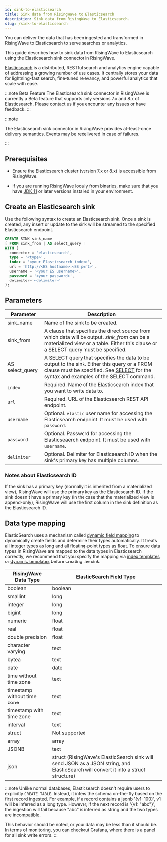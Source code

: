 ```yaml
---
id: sink-to-elasticsearch
title: Sink data from RisingWave to Elasticsearch
description: Sink data from RisingWave to Elasticsearch.
slug: /sink-to-elasticsearch 
---
```

You can deliver the data that has been ingested and transformed in RisingWave to Elasticsearch to serve searches or analytics.

This guide describes how to sink data from RisingWave to Elasticsearch using the Elasticsearch sink connector in RisingWave.

[Elasticsearch](https://www.elastic.co/elasticsearch/) is a distributed, RESTful search and analytics engine capable of addressing a growing number of use cases. It centrally stores your data for lightning-fast search, fine‑tuned relevancy, and powerful analytics that scale with ease.

:::note Beta Feature
The Elasticsearch sink connector in RisingWave is currently a Beta feature that supports only versions 7.x and 8.x of Elasticsearch. Please contact us if you encounter any issues or have feedback.
:::

:::note

The Elasticsearch sink connector in RisingWave provides at-least-once delivery semantics. Events may be redelivered in case of failures.

:::

## Prerequisites

- Ensure the Elasticsearch cluster (version 7.x or 8.x) is accessible from RisingWave.

- If you are running RisingWave locally from binaries, make sure that you have [JDK 11](https://openjdk.org/projects/jdk/11/) or later versions installed in your environment.

## Create an Elasticsearch sink

Use the following syntax to create an Elasticsearch sink. Once a sink is created, any insert or update to the sink will be streamed to the specified Elasticsearch endpoint.

```sql
CREATE SINK sink_name
[ FROM sink_from | AS select_query ]
WITH (
  connector = 'elasticsearch',
  type = '<type>',
  index = '<your Elasticsearch index>',
  url = 'http://<ES hostname>:<ES port>',
  username = '<your ES username>', 
  password = '<your password>',
  delimiter='<delimiter>'
);
```

## Parameters

| Parameter       | Description |
| --------------- | ----------- |
|sink_name| Name of the sink to be created.|
|sink_from| A clause that specifies the direct source from which data will be output. *sink_from* can be a materialized view or a table. Either this clause or a SELECT query must be specified.|
|AS select_query| A SELECT query that specifies the data to be output to the sink. Either this query or a FROM clause must be specified. See [SELECT](/sql/commands/sql-select.md) for the syntax and examples of the SELECT command.|
| `index`         |Required. Name of the Elasticsearch index that you want to write data to. |
| `url`          | Required. URL of the Elasticsearch REST API endpoint.|
| `username`        | Optional. `elastic` user name for accessing the Elasticsearch endpoint. It must be used with `password`.|
| `password`       | Optional. Password for accessing the Elasticseaerch endpoint. It must be used with `username`.|
|`delimiter` | Optional. Delimiter for Elasticsearch ID when the sink's primary key has multiple columns.|

### Notes about Elasticsearch ID

If the sink has a primary key (normally it is inherited from a materialized view), RisingWave will use the primary key as the Elasticsearch ID.
If the sink doesn't have a primary key (in the case that the materialized view is append-only), RisingWave will use the first column in the sink definition as the Elasticsearch ID.

## Data type mapping

ElasticSearch uses a mechanism called [dynamic field mapping](https://www.elastic.co/guide/en/elasticsearch/reference/current/dynamic-field-mapping.html) to dynamically create fields and determine their types automatically. It treats all integer types as long and all floating-point types as float. To ensure data types in RisingWave are mapped to the data types in Elasticsearch correctly, we recommend that you specify the mapping via [index templates](https://www.elastic.co/guide/en/elasticsearch/reference/current/index-templates.html) or [dynamic templates](https://www.elastic.co/guide/en/elasticsearch/reference/current/dynamic-templates.html) before creating the sink.

|RisingWave Data Type| ElasticSearch Field Type|
|--------|--------|
|boolean |boolean|
|smallint |long|
|integer |long|
|bigint |long|
|numeric |float|
|real |float|
|double precision |float|
|character varying |text|
|bytea |text|
|date |date|
|time without time zone |text|
|timestamp without time zone | text|
|timestamp with time zone |text|
|interval |text|
|struct |Not supported|
|array |array|
|JSONB |text|
|json |struct (RisingWave's ElasticSearch sink will send JSON as a JSON string, and ElasticSearch will convert it into a struct structure)|

:::note
Unlike normal databases, Elasticsearch doesn't require users to explicitly `CREATE TABLE`. Instead, it infers the schema on-the-fly based on the first record ingested. For example, if a record contains a jsonb '{v1: 100}', v1 will be inferred as a long type. However, if the next record is '{v1: "abc"}', the ingestion will fail because "abc" is inferred as string and the two types are incompatible.

This behavior should be noted, or your data may be less than it should be. In terms of monitoring, you can checkout Grafana, where there is a panel for all sink write errors.
:::
